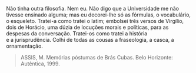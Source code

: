 Não tinha outra filosofia. Nem eu. Não digo que a Universidade me não tivesse ensinado alguma; mas eu decorei-lhe só as fórmulas, o vocabulário, o esqueleto. Tratei-a como tratei o latim; embolsei três versos de Virgílio, dois de Horácio, uma dúzia de locuções morais e políticas, para as despesas da conversação. Tratei-os como tratei a história\
e a jurisprudência. Colhi de todas as cousas a fraseologia, a casca, a ornamentação.

> ASSIS, M. Memórias póstumas de Brás Cubas. Belo Horizonte: Autêntica, 1999.
